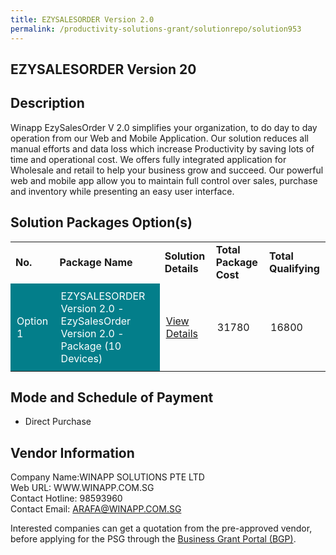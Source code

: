 ```yaml
---
title: EZYSALESORDER Version 2.0
permalink: /productivity-solutions-grant/solutionrepo/solution953
---
```


## EZYSALESORDER Version 20

## Description

Winapp EzySalesOrder V 2.0  simplifies your organization, to do day to day operation from our Web and Mobile Application. Our solution reduces all manual efforts and data loss which increase Productivity by saving lots of time and operational cost. We offers fully integrated application for Wholesale and retail to help your business grow and succeed. Our powerful web and mobile app allow you to maintain full control over sales, purchase and inventory while presenting an easy user interface.

## Solution Packages Option(s)

<table>
<tr>
<td><b>No.</b></td>
<td><b>Package Name</b></td>
<td><b>Solution Details</b></td>
<td><b>Total Package Cost</b></td>
<td><b>Total Qualifying</b></td>
</tr>
<tr>
<td style='padding: 10px; background-color: #037E8A; color: #FFFFFF;'>Option 1</td>
<td style='padding: 10px; background-color: #037E8A; color: #FFFFFF;'>EZYSALESORDER Version 2.0 - EzySalesOrder Version 2.0 - Package (10 Devices)</td>
<td style='padding: 10px;'><a href='https://www.gobusiness.gov.sg/images/psg/Desensitised_WINAPP_20200264_Annex_3_Part_3.pdf' target='_blank'>View Details</a></td>
<td style='padding: 10px;'>31780</td>
<td style='padding: 10px;'>16800</td>
</tr>
</table>

## Mode and Schedule of Payment

 - Direct Purchase

## Vendor Information

 Company Name:WINAPP SOLUTIONS PTE LTD <br>Web URL: WWW.WINAPP.COM.SG <br>Contact Hotline: 98593960 <br>Contact Email: ARAFA@WINAPP.COM.SG <br>

Interested companies can get a quotation from the pre-approved vendor, before applying for the PSG through the <a href='https://www.businessgrants.gov.sg/' target='_blank' rel='noopener'>Business Grant Portal (BGP)</a>.

<script src="/jquery/resize-tables.js"></script>
